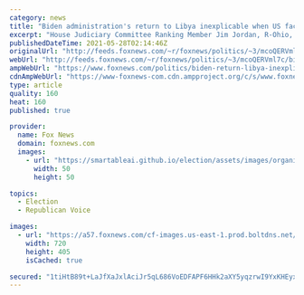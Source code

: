```yaml
---
category: news
title: "Biden administration's return to Libya inexplicable when US faces multiple crises at home: Jim Jordan"
excerpt: "House Judiciary Committee Ranking Member Jim Jordan, R-Ohio, said on Thursday's \"Fox News Primetime\" that President Biden seeking a diplomatic return to Libya “doesn't make sense” as the U.S. faces a number of domestic crises."
publishedDateTime: 2021-05-28T02:14:46Z
originalUrl: "http://feeds.foxnews.com/~r/foxnews/politics/~3/mcoQERVml7c/biden-return-libya-inexplicable-jim-jordan"
webUrl: "http://feeds.foxnews.com/~r/foxnews/politics/~3/mcoQERVml7c/biden-return-libya-inexplicable-jim-jordan"
ampWebUrl: "https://www.foxnews.com/politics/biden-return-libya-inexplicable-jim-jordan.amp"
cdnAmpWebUrl: "https://www-foxnews-com.cdn.ampproject.org/c/s/www.foxnews.com/politics/biden-return-libya-inexplicable-jim-jordan.amp"
type: article
quality: 160
heat: 160
published: true

provider:
  name: Fox News
  domain: foxnews.com
  images:
    - url: "https://smartableai.github.io/election/assets/images/organizations/foxnews.com-50x50.jpg"
      width: 50
      height: 50

topics:
  - Election
  - Republican Voice

images:
  - url: "https://a57.foxnews.com/cf-images.us-east-1.prod.boltdns.net/v1/static/694940094001/6ada39e0-4be0-43b2-8ef3-26f3ebfa1e93/141116e1-8abd-474f-a22d-429f1971b439/1280x720/match/720/405/image.jpg?ve=1&tl=1"
    width: 720
    height: 405
    isCached: true

secured: "1tiHtB89t+LaJfXaJxlAciJr5qL686VoEDFAPF6HHk2aXY5yqzrwI9YxKHEyxlRR74NK14L9rgM+poy4la/kKtKyGcPl0vZzYB6wPtjR5Hw0FhPGc+b5iJKTC3j8Z79r6+jb6+PonMIccRRfTHcAVEoir6NzsGVOv2tY7yvpqMo3yyTiVT5c7Y9iyz6FLHiJmYmAF2Iu93aLLi32b+Y75rk92VVx8+/2vm0gSBRZcSd+6AVpWK+wZipY9JcruKlXpUe0lnZn7BUaKZqwgZn0Fdx32GMVjc9rtjZPolm3ikVJVrsQYqoIqqLykZhAc4Jnka0ikXrXiJ6NrxZprnW36X2lWvuoK6nXROhuNi+As8E=;MautnOUsineYboZZnuhXzA=="
---
```


